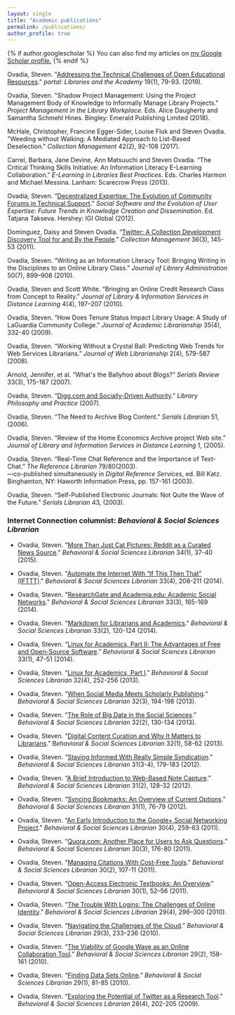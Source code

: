 ```yaml
---
layout: single
title: "Academic publications"
permalink: /publications/
author_profile: true
---
```


{% if author.googlescholar %}
  You can also find my articles on <u><a href="{{author.googlescholar}}">my Google Scholar profile</a>.</u>
{% endif %}

Ovadia, Steven. "[Addressing the Technical Challenges of Open Educational Resources](https://academicworks.cuny.edu/lg_pubs/120/)." *portal: Libraries and the Academy* 19(1), 79-93. (2019).

Ovadia, Steven. "Shadow Project Management: Using the Project Management Body of Knowledge to Informally Manage Library Projects." *Project Management in the Library Workplace*. Eds. Alice Daugherty and Samantha Schmehl Hines. Bingley: Emerald Publishing Limited (2018).

McHale, Christopher, Francine Egger-Sider, Louise Fluk and Steven Ovadia. "Weeding without Walking: A Mediated Approach to List-Based Deselection." *Collection Management* 42(2), 92-108 (2017).

Carrel, Barbara, Jane Devine, Ann Matsuuchi and Steven Ovadia. “The Critical Thinking Skills Initiative: An Information Literacy E-Learning Collaboration.” *E-Learning in Libraries Best Practices*. Eds. Charles Harmon and Michael Messina. Lanham: Scarecrow Press (2013).

Ovadia, Steven. “[Decentralized Expertise: The Evolution of Community Forums in Technical Support](https://academicworks.cuny.edu/lg_pubs/36/).” *Social Software and the Evolution of User Expertise: Future Trends in Knowledge Creation and Dissemination*. Ed. Tatjana Takseva. Hershey: IGI Global (2012).


Dominguez, Daisy and Steven Ovadia. “[Twitter: A Collection Development Discovery Tool for and By the People](https://academicworks.cuny.edu/cc_pubs/200/).” *Collection Management* 36(3), 145-53 (2011).

Ovadia, Steven. “Writing as an Information Literacy Tool: Bringing Writing in the Disciplines to an Online Library Class.” *Journal of Library Administration* 50(7), 899–908 (2010).

Ovadia, Steven and Scott White. “Bringing an Online Credit Research Class from Concept to Reality.” *Journal of Library & Information Services in Distance Learning* 4(4), 197–207 (2010).

Ovadia, Steven. “How Does Tenure Status Impact Library Usage: A Study of LaGuardia Community College.” *Journal of Academic Librarianship* 35(4), 332-40 (2009).

Ovadia, Steven. “Working Without a Crystal Ball: Predicting Web Trends for Web Services Librarians.” *Journal of Web Librarianship* 2(4), 579-587 (2008).

Arnold, Jennifer, et al. “What's the Ballyhoo about Blogs?” *Serials Review* 33(3), 175-187 (2007).

Ovadia, Steven. “[Digg.com and Socially-Driven  Authority](http://academicworks.cuny.edu/lg_pubs/4).” *Library Philosophy and Practice* (2007).

Ovadia, Steven. “The Need to Archive Blog Content.” *Serials Librarian* 51, (2006).

Ovadia, Steven. “Review of the Home Economics Archive project Web site.” *Journal of Library and Information Services in Distance Learning* 1, (2005).

Ovadia, Steven. “Real-Time Chat Reference and the Importance of Text-Chat.” *The Reference Librarian* 79/80(2003).  
—co-published simultaneously in *Digital Reference Services*, ed. Bill Katz. Binghamton, NY: Haworth Information Press, pp. 157-161 (2003).

Ovadia, Steven. “Self-Published Electronic Journals: Not Quite the Wave of the Future.” *Serials Librarian* 43, (2003).

### Internet Connection columnist: *Behavioral & Social Sciences Librarian*

* Ovadia, Steven. "[More Than Just Cat Pictures: Reddit as a Curated News Source](http://academicworks.cuny.edu/lg_pubs/15)." *Behavioral & Social Sciences Librarian* 34(1), 37-40 (2015).

* Ovadia, Steven. "[Automate the Internet With “If This Then That” (IFTTT)](http://academicworks.cuny.edu/lg_pubs/5)." *Behavioral & Social Sciences Librarian* 33(4), 208-211 (2014).

* Ovadia, Steven. "[ResearchGate and Academia.edu: Academic Social Networks](http://academicworks.cuny.edu/lg_pubs/6)." *Behavioral & Social Sciences Librarian* 33(3), 165-169 (2014).

* Ovadia, Steven. "[Markdown for Librarians and Academics](http://academicworks.cuny.edu/lg_pubs/7)." *Behavioral & Social Sciences Librarian* 33(2), 120-124 (2014).

* Ovadia, Steven. “[Linux for Academics, Part II: The Advantages of Free and Open-Source Software](http://academicworks.cuny.edu/lg_pubs/8).” *Behavioral & Social Sciences Librarian* 33(1), 47-51 (2014).

* Ovadia, Steven. “[Linux for Academics, Part I](http://academicworks.cuny.edu/lg_pubs/9).” *Behavioral & Social Sciences Librarian* 32(4), 252-256 (2013).

* Ovadia, Steven. “[When Social Media Meets Scholarly Publishing](http://academicworks.cuny.edu/lg_pubs/14).“ *Behavioral & Social Sciences Librarian* 32(3), 194-198 (2013).

* Ovadia, Steven. “[The Role of Big Data in the Social Sciences](http://academicworks.cuny.edu/lg_pubs/13).” *Behavioral & Social Sciences Librarian* 32(2), 130-134 (2013).

* Ovadia, Steven. “[Digital Content Curation and Why It Matters to Librarians](http://academicworks.cuny.edu/lg_pubs/12).” B*ehavioral & Social Sciences Librarian* 32(1), 58-62 (2013).

* Ovadia, Steven. “[Staying Informed With Really Simple Syndication](http://academicworks.cuny.edu/lg_pubs/11).” *Behavioral & Social Sciences Librarian* 31(3-4), 179-183 (2012).

* Ovadia, Steven. “[A Brief Introduction to Web-Based Note Capture](http://academicworks.cuny.edu/lg_pubs/10).” *Behavioral & Social Sciences Librarian* 31(2), 128-32 (2012).

* Ovadia, Steven. “[Syncing Bookmarks: An Overview of Current Options](http://academicworks.cuny.edu/lg_pubs/18).” *Behavioral & Social Sciences Librarian* 31(1), 76-79 (2012).

* Ovadia, Steven. “[An Early Introduction to the Google+ Social Networking Project](http://academicworks.cuny.edu/lg_pubs/26).” *Behavioral & Social Sciences Librarian* 30(4), 259-63 (2011).

* Ovadia, Steven. “[Quora.com: Another Place for Users to Ask Questions](http://academicworks.cuny.edu/lg_pubs/25).” *Behavioral & Social Sciences Librarian* 30(3), 176-80 (2011).

* Ovadia, Steven. “[Managing Citations With Cost-Free Tools](http://academicworks.cuny.edu/lg_pubs/24).” *Behavioral & Social Sciences Librarian* 30(2), 107-11 (2011).

* Ovadia, Steven. “[Open-Access Electronic Textbooks: An Overview](http://academicworks.cuny.edu/lg_pubs/23).” *Behavioral & Social Sciences Librarian* 30(1), 52–56 (2011).

* Ovadia, Steven. “[The Trouble With Logins: The Challenges of Online Identity](http://academicworks.cuny.edu/lg_pubs/22).” *Behavioral & Social Sciences Librarian* 29(4), 296–300 (2010).

* Ovadia, Steven. “[Navigating the Challenges of the Cloud](http://academicworks.cuny.edu/lg_pubs/17).” *Behavioral & Social Sciences Librarian* 29(3), 233–236 (2010).

* Ovadia, Steven. “[The Viability of Google Wave as an Online Collaboration Tool](http://academicworks.cuny.edu/lg_pubs/19).” *Behavioral & Social Sciences Librarian* 29(2), 158-161 (2010).

* Ovadia, Steven. “[Finding Data Sets Online](http://academicworks.cuny.edu/lg_pubs/20).” *Behavioral & Social Sciences Librarian* 29(1), 81-85 (2010).

* Ovadia, Steven. “[Exploring the Potential of Twitter as a Research Tool](http://academicworks.cuny.edu/lg_pubs/21).” *Behavioral & Social Sciences Librarian* 28(4), 202-205 (2009).